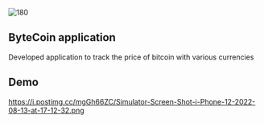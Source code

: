 ![180](https://user-images.githubusercontent.com/75177898/184482796-39773520-8490-4268-a3d9-3e44c934a4ba.png)

## ByteCoin application

Developed application to track the price of bitcoin with various currencies
## Demo
https://i.postimg.cc/mgGh66ZC/Simulator-Screen-Shot-i-Phone-12-2022-08-13-at-17-12-32.png
